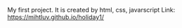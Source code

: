 My first project. It is created by html, css, javarscript
Link: https://mihtluv.github.io/holiday1/
